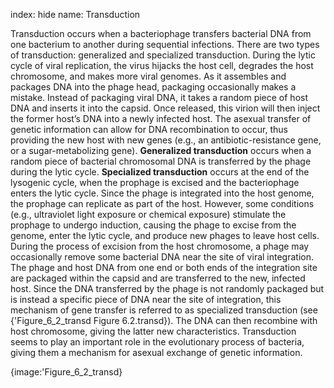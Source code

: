 index: hide
name: Transduction

Transduction occurs when a bacteriophage transfers bacterial DNA from one bacterium to another during sequential infections. There are two types of transduction: generalized and specialized transduction. During the lytic cycle of viral replication, the virus hijacks the host cell, degrades the host chromosome, and makes more viral genomes. As it assembles and packages DNA into the phage head, packaging occasionally makes a mistake. Instead of packaging viral DNA, it takes a random piece of host DNA and inserts it into the capsid. Once released, this virion will then inject the former host’s DNA into a newly infected host. The asexual transfer of genetic information can allow for DNA recombination to occur, thus providing the new host with new genes (e.g., an antibiotic-resistance gene, or a sugar-metabolizing gene).  **Generalized transduction** occurs when a random piece of bacterial chromosomal DNA is transferred by the phage during the lytic cycle.  **Specialized transduction** occurs at the end of the lysogenic cycle, when the prophage is excised and the bacteriophage enters the lytic cycle. Since the phage is integrated into the host genome, the prophage can replicate as part of the host. However, some conditions (e.g., ultraviolet light exposure or chemical exposure) stimulate the prophage to undergo induction, causing the phage to excise from the genome, enter the lytic cycle, and produce new phages to leave host cells. During the process of excision from the host chromosome, a phage may occasionally remove some bacterial DNA near the site of viral integration. The phage and host DNA from one end or both ends of the integration site are packaged within the capsid and are transferred to the new, infected host. Since the DNA transferred by the phage is not randomly packaged but is instead a specific piece of DNA near the site of integration, this mechanism of gene transfer is referred to as specialized transduction (see {'Figure_6_2_transd Figure 6.2.transd}). The DNA can then recombine with host chromosome, giving the latter new characteristics. Transduction seems to play an important role in the evolutionary process of bacteria, giving them a mechanism for asexual exchange of genetic information.


{image:'Figure_6_2_transd}
        
